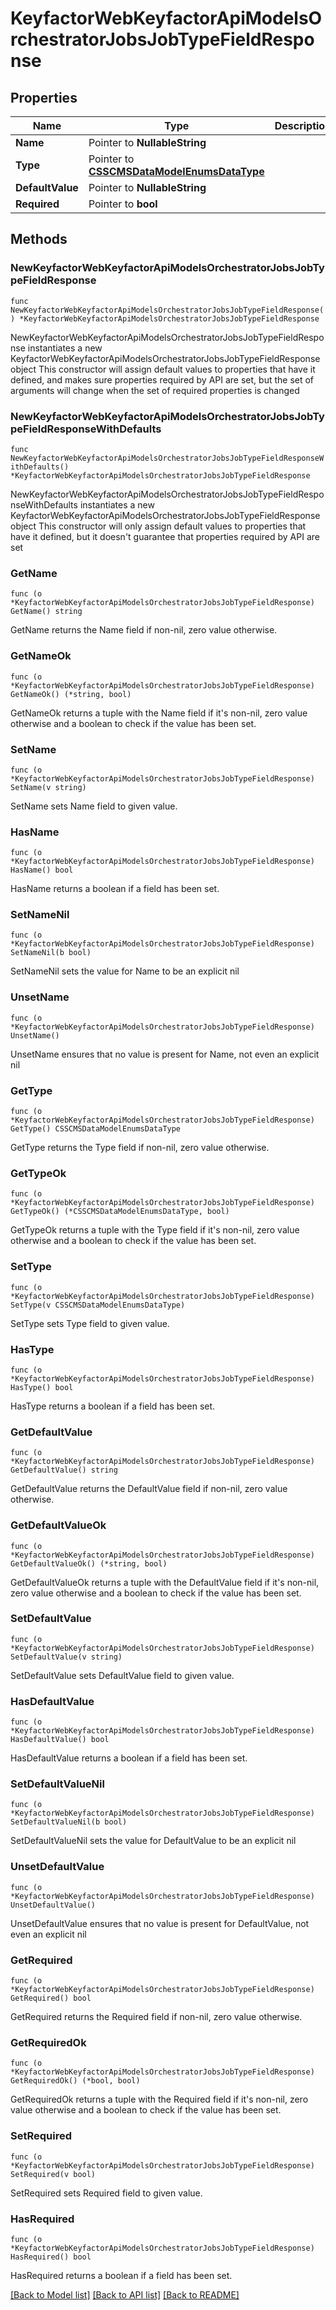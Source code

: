 # KeyfactorWebKeyfactorApiModelsOrchestratorJobsJobTypeFieldResponse

## Properties

Name | Type | Description | Notes
------------ | ------------- | ------------- | -------------
**Name** | Pointer to **NullableString** |  | [optional] 
**Type** | Pointer to [**CSSCMSDataModelEnumsDataType**](CSSCMSDataModelEnumsDataType.md) |  | [optional] 
**DefaultValue** | Pointer to **NullableString** |  | [optional] 
**Required** | Pointer to **bool** |  | [optional] 

## Methods

### NewKeyfactorWebKeyfactorApiModelsOrchestratorJobsJobTypeFieldResponse

`func NewKeyfactorWebKeyfactorApiModelsOrchestratorJobsJobTypeFieldResponse() *KeyfactorWebKeyfactorApiModelsOrchestratorJobsJobTypeFieldResponse`

NewKeyfactorWebKeyfactorApiModelsOrchestratorJobsJobTypeFieldResponse instantiates a new KeyfactorWebKeyfactorApiModelsOrchestratorJobsJobTypeFieldResponse object
This constructor will assign default values to properties that have it defined,
and makes sure properties required by API are set, but the set of arguments
will change when the set of required properties is changed

### NewKeyfactorWebKeyfactorApiModelsOrchestratorJobsJobTypeFieldResponseWithDefaults

`func NewKeyfactorWebKeyfactorApiModelsOrchestratorJobsJobTypeFieldResponseWithDefaults() *KeyfactorWebKeyfactorApiModelsOrchestratorJobsJobTypeFieldResponse`

NewKeyfactorWebKeyfactorApiModelsOrchestratorJobsJobTypeFieldResponseWithDefaults instantiates a new KeyfactorWebKeyfactorApiModelsOrchestratorJobsJobTypeFieldResponse object
This constructor will only assign default values to properties that have it defined,
but it doesn't guarantee that properties required by API are set

### GetName

`func (o *KeyfactorWebKeyfactorApiModelsOrchestratorJobsJobTypeFieldResponse) GetName() string`

GetName returns the Name field if non-nil, zero value otherwise.

### GetNameOk

`func (o *KeyfactorWebKeyfactorApiModelsOrchestratorJobsJobTypeFieldResponse) GetNameOk() (*string, bool)`

GetNameOk returns a tuple with the Name field if it's non-nil, zero value otherwise
and a boolean to check if the value has been set.

### SetName

`func (o *KeyfactorWebKeyfactorApiModelsOrchestratorJobsJobTypeFieldResponse) SetName(v string)`

SetName sets Name field to given value.

### HasName

`func (o *KeyfactorWebKeyfactorApiModelsOrchestratorJobsJobTypeFieldResponse) HasName() bool`

HasName returns a boolean if a field has been set.

### SetNameNil

`func (o *KeyfactorWebKeyfactorApiModelsOrchestratorJobsJobTypeFieldResponse) SetNameNil(b bool)`

 SetNameNil sets the value for Name to be an explicit nil

### UnsetName
`func (o *KeyfactorWebKeyfactorApiModelsOrchestratorJobsJobTypeFieldResponse) UnsetName()`

UnsetName ensures that no value is present for Name, not even an explicit nil
### GetType

`func (o *KeyfactorWebKeyfactorApiModelsOrchestratorJobsJobTypeFieldResponse) GetType() CSSCMSDataModelEnumsDataType`

GetType returns the Type field if non-nil, zero value otherwise.

### GetTypeOk

`func (o *KeyfactorWebKeyfactorApiModelsOrchestratorJobsJobTypeFieldResponse) GetTypeOk() (*CSSCMSDataModelEnumsDataType, bool)`

GetTypeOk returns a tuple with the Type field if it's non-nil, zero value otherwise
and a boolean to check if the value has been set.

### SetType

`func (o *KeyfactorWebKeyfactorApiModelsOrchestratorJobsJobTypeFieldResponse) SetType(v CSSCMSDataModelEnumsDataType)`

SetType sets Type field to given value.

### HasType

`func (o *KeyfactorWebKeyfactorApiModelsOrchestratorJobsJobTypeFieldResponse) HasType() bool`

HasType returns a boolean if a field has been set.

### GetDefaultValue

`func (o *KeyfactorWebKeyfactorApiModelsOrchestratorJobsJobTypeFieldResponse) GetDefaultValue() string`

GetDefaultValue returns the DefaultValue field if non-nil, zero value otherwise.

### GetDefaultValueOk

`func (o *KeyfactorWebKeyfactorApiModelsOrchestratorJobsJobTypeFieldResponse) GetDefaultValueOk() (*string, bool)`

GetDefaultValueOk returns a tuple with the DefaultValue field if it's non-nil, zero value otherwise
and a boolean to check if the value has been set.

### SetDefaultValue

`func (o *KeyfactorWebKeyfactorApiModelsOrchestratorJobsJobTypeFieldResponse) SetDefaultValue(v string)`

SetDefaultValue sets DefaultValue field to given value.

### HasDefaultValue

`func (o *KeyfactorWebKeyfactorApiModelsOrchestratorJobsJobTypeFieldResponse) HasDefaultValue() bool`

HasDefaultValue returns a boolean if a field has been set.

### SetDefaultValueNil

`func (o *KeyfactorWebKeyfactorApiModelsOrchestratorJobsJobTypeFieldResponse) SetDefaultValueNil(b bool)`

 SetDefaultValueNil sets the value for DefaultValue to be an explicit nil

### UnsetDefaultValue
`func (o *KeyfactorWebKeyfactorApiModelsOrchestratorJobsJobTypeFieldResponse) UnsetDefaultValue()`

UnsetDefaultValue ensures that no value is present for DefaultValue, not even an explicit nil
### GetRequired

`func (o *KeyfactorWebKeyfactorApiModelsOrchestratorJobsJobTypeFieldResponse) GetRequired() bool`

GetRequired returns the Required field if non-nil, zero value otherwise.

### GetRequiredOk

`func (o *KeyfactorWebKeyfactorApiModelsOrchestratorJobsJobTypeFieldResponse) GetRequiredOk() (*bool, bool)`

GetRequiredOk returns a tuple with the Required field if it's non-nil, zero value otherwise
and a boolean to check if the value has been set.

### SetRequired

`func (o *KeyfactorWebKeyfactorApiModelsOrchestratorJobsJobTypeFieldResponse) SetRequired(v bool)`

SetRequired sets Required field to given value.

### HasRequired

`func (o *KeyfactorWebKeyfactorApiModelsOrchestratorJobsJobTypeFieldResponse) HasRequired() bool`

HasRequired returns a boolean if a field has been set.


[[Back to Model list]](../README.md#documentation-for-models) [[Back to API list]](../README.md#documentation-for-api-endpoints) [[Back to README]](../README.md)


